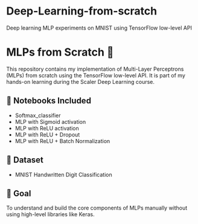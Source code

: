 # Deep-Learning-from-scratch
Deep learning MLP experiments on MNIST using TensorFlow low-level API
# MLPs from Scratch 🧠

This repository contains my implementation of Multi-Layer Perceptrons (MLPs) from scratch using the TensorFlow low-level API. It is part of my hands-on learning during the Scaler Deep Learning course.

## 📘 Notebooks Included
- Softmax_classifier
- MLP with Sigmoid activation
- MLP with ReLU activation
- MLP with ReLU + Dropout
- MLP with ReLU + Batch Normalization 

## 🧪 Dataset
- MNIST Handwritten Digit Classification

## 🚀 Goal
To understand and build the core components of MLPs manually without using high-level libraries like Keras.
